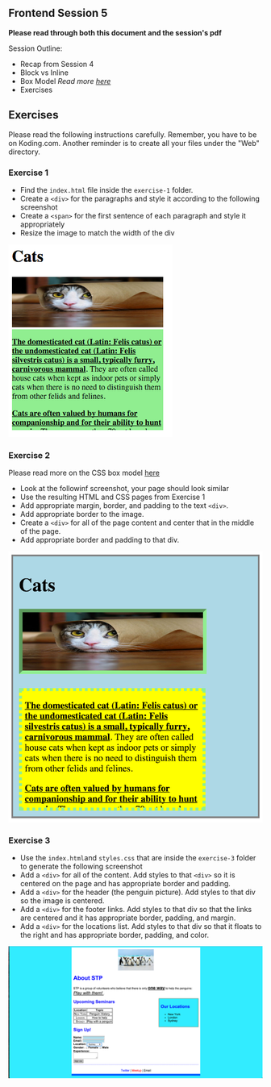 ## Frontend Session 5

**Please read through both this document and the session's pdf**

Session Outline:
- Recap from Session 4
- Block vs Inline
- Box Model *Read more [here](https://developer.mozilla.org/en/docs/Web/CSS/border-style)*
- Exercises

Exercises
---------

Please read the following instructions carefully. Remember, you have to be on Koding.com.
Another reminder is to create all your files under the "Web" directory.

### Exercise 1
- Find the `index.html` file inside the `exercise-1` folder.
- Create a `<div>` for the paragraphs and style it according to the following screenshot
- Create a `<span>` for the first sentence of each paragraph and style it appropriately
- Resize the image to match the width of the div

![screenshot](../images/session_5/frontend_session_5-1.png)

### Exercise 2
Please read more on the CSS box model [here](https://developer.mozilla.org/en-US/docs/Web/CSS/CSS_Box_Model/Introduction_to_the_CSS_box_model)

- Look at the followinf screenshot, your page should look similar
- Use the resulting HTML and CSS pages from Exercise 1
- Add appropriate margin, border, and padding to the text `<div>`.
- Add appropriate border to the image.
- Create a `<div>` for all of the page content and center that in the middle of the page.
- Add appropriate border and padding to that div.

![screenshot](../images/session_5/frontend_session_5-2.png)

### Exercise 3
- Use the `index.html`and `styles.css` that are inside the `exercise-3` folder to generate the following screenshot
- Add a `<div>` for all of the content. Add styles to that `<div>` so it is centered on the page and has appropriate border and padding.
- Add a `<div>` for the header (the penguin picture). Add styles to that div so the image is centered.
- Add a `<div>` for the footer links. Add styles to that div so that the links are centered and it has appropriate border, padding, and margin.
- Add a `<div>` for the locations list. Add styles to that div so that it floats to the right and has appropriate border, padding, and color.

![screenshot](../images/session_5/frontend_session_5-3.png)
